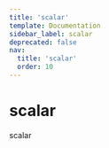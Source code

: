 ```yaml
---
title: 'scalar'
template: Documentation
sidebar_label: scalar
deprecated: false
nav:
  title: 'scalar'
  order: 10
---
```


# scalar

<div style={{'fontFamily':'monospace'}}><span style={{'fontSize':'1.5rem','fontWeight':500}}>scalar</span></div>

